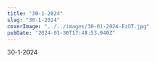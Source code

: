 ```yaml
---
title: "30-1-2024"
slug: "30-1-2024"
coverImage: "../../images/30-01-2024-EzOT.jpg"
pubDate: "2024-01-30T17:48:53.940Z"
---
```


30-1-2024
